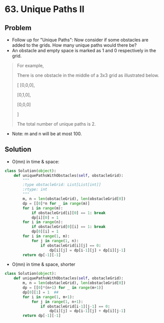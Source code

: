 # 63. Unique Paths II

## Problem
- Follow up for "Unique Paths": Now consider if some obstacles are added to the grids. How many unique paths would there be?
- An obstacle and empty space is marked as 1 and 0 respectively in the grid.

> For example,
> 
> There is one obstacle in the middle of a 3x3 grid as illustrated below.
> 
> [
>   [0,0,0],
>   
>   [0,1,0],
>   
>   [0,0,0]
>   
> ]
> 
> The total number of unique paths is 2.

- Note: m and n will be at most 100.

## Solution
- O(mn) in time & space:

```python
class Solution(object):
    def uniquePathsWithObstacles(self, obstacleGrid):
        """
        :type obstacleGrid: List[List[int]]
        :rtype: int
        """
        m, n = len(obstacleGrid), len(obstacleGrid[0])
        dp = [[0]*n for _ in range(m)]
        for i in range(m):
            if obstacleGrid[i][0] == 1: break
            dp[i][0] = 1
        for i in range(n):
            if obstacleGrid[0][i] == 1: break
            dp[0][i] = 1
        for i in range(1, m):
            for j in range(1, n):
                if obstacleGrid[i][j] == 0:
                    dp[i][j] = dp[i-1][j] + dp[i][j-1]
        return dp[-1][-1]
```

- O(mn) in time & space, shorter

```python
class Solution(object):
    def uniquePathsWithObstacles(self, obstacleGrid):
        m, n = len(obstacleGrid), len(obstacleGrid[0])
        dp = [[0]*(n+1) for _ in range(m+1)]
        dp[0][1] = 1  ##
        for i in range(1, m+1):
            for j in range(1, n+1):
                if obstacleGrid[i-1][j-1] == 0:
                    dp[i][j] = dp[i-1][j] + dp[i][j-1]
        return dp[-1][-1]
```
